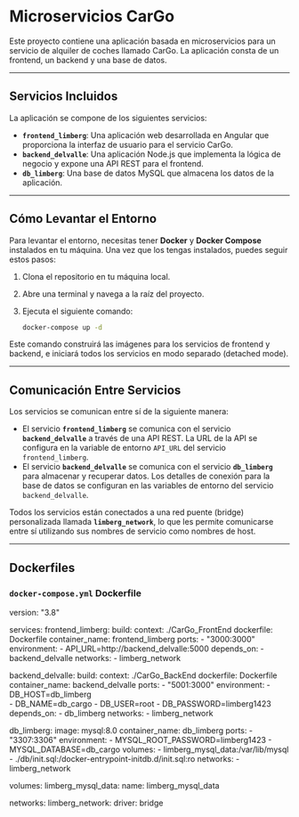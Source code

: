 # Microservicios CarGo

Este proyecto contiene una aplicación basada en microservicios para un servicio de alquiler de coches llamado CarGo. La aplicación consta de un frontend, un backend y una base de datos.

---

## Servicios Incluidos

La aplicación se compone de los siguientes servicios:

* **`frontend_limberg`**: Una aplicación web desarrollada en Angular que proporciona la interfaz de usuario para el servicio CarGo.
* **`backend_delvalle`**: Una aplicación Node.js que implementa la lógica de negocio y expone una API REST para el frontend.
* **`db_limberg`**: Una base de datos MySQL que almacena los datos de la aplicación.

---

## Cómo Levantar el Entorno

Para levantar el entorno, necesitas tener **Docker** y **Docker Compose** instalados en tu máquina. Una vez que los tengas instalados, puedes seguir estos pasos:

1.  Clona el repositorio en tu máquina local.
2.  Abre una terminal y navega a la raíz del proyecto.
3.  Ejecuta el siguiente comando:

    ```bash
    docker-compose up -d
    ```

Este comando construirá las imágenes para los servicios de frontend y backend, e iniciará todos los servicios en modo separado (detached mode).

---

## Comunicación Entre Servicios

Los servicios se comunican entre sí de la siguiente manera:

* El servicio **`frontend_limberg`** se comunica con el servicio **`backend_delvalle`** a través de una API REST. La URL de la API se configura en la variable de entorno `API_URL` del servicio `frontend_limberg`.
* El servicio **`backend_delvalle`** se comunica con el servicio **`db_limberg`** para almacenar y recuperar datos. Los detalles de conexión para la base de datos se configuran en las variables de entorno del servicio `backend_delvalle`.

Todos los servicios están conectados a una red puente (bridge) personalizada llamada **`limberg_network`**, lo que les permite comunicarse entre sí utilizando sus nombres de servicio como nombres de host.

---

## Dockerfiles

### `docker-compose.yml` Dockerfile

version: "3.8"

services:
  frontend_limberg:
    build:
      context: ./CarGo_FrontEnd
      dockerfile: Dockerfile
    container_name: frontend_limberg
    ports:
      - "3000:3000"
    environment:
      - API_URL=http://backend_delvalle:5000
    depends_on:
      - backend_delvalle
    networks:
      - limberg_network

  backend_delvalle:
    build:
      context: ./CarGo_BackEnd
      dockerfile: Dockerfile
    container_name: backend_delvalle
    ports:
      - "5001:3000"
    environment:
      - DB_HOST=db_limberg       
      - DB_NAME=db_cargo
      - DB_USER=root
      - DB_PASSWORD=limberg1423
    depends_on:
      - db_limberg
    networks:
      - limberg_network

  db_limberg:
    image: mysql:8.0
    container_name: db_limberg
    ports:
      - "3307:3306"
    environment:
      - MYSQL_ROOT_PASSWORD=limberg1423
      - MYSQL_DATABASE=db_cargo
    volumes:
      - limberg_mysql_data:/var/lib/mysql
      - ./db/init.sql:/docker-entrypoint-initdb.d/init.sql:ro
    networks:
      - limberg_network

volumes:
  limberg_mysql_data:
    name: limberg_mysql_data

networks:
  limberg_network:
    driver: bridge
